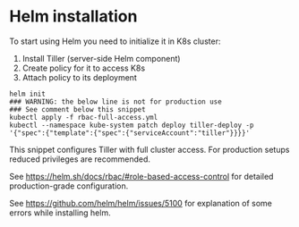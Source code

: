 # Helm installation

To start using Helm you need to initialize it in K8s cluster:
 1. Install Tiller (server-side Helm component)
 2. Create policy for it to access K8s
 3. Attach policy to its deployment



```shell script
helm init
### WARNING: the below line is not for production use
### See comment below this snippet
kubectl apply -f rbac-full-access.yml
kubectl --namespace kube-system patch deploy tiller-deploy -p '{"spec":{"template":{"spec":{"serviceAccount":"tiller"}}}}'
```
This snippet configures Tiller with full cluster access.
For production setups reduced privileges are recommended.

See https://helm.sh/docs/rbac/#role-based-access-control for detailed production-grade configuration.

See https://github.com/helm/helm/issues/5100 for explanation of some errors while installing helm.

